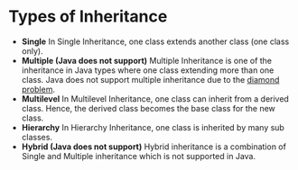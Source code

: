 # Types of Inheritance

- **Single**
In Single Inheritance, one class extends another class (one class only).
- **Multiple (Java does not support)**
Multiple Inheritance is one of the inheritance in Java types where one class extending more than one class. Java does not support multiple inheritance due to the [diamond problem](Types%20of%20I%20a0df0/Diamond%20Pr%2093954.md).
- **Multilevel**
In Multilevel Inheritance, one class can inherit from a derived class. Hence, the derived class becomes the base class for the new class.
- **Hierarchy**
In Hierarchy Inheritance, one class is inherited by many sub classes.
- **Hybrid (Java does not support)**
Hybrid inheritance is a combination of Single and Multiple inheritance which is not supported in Java.